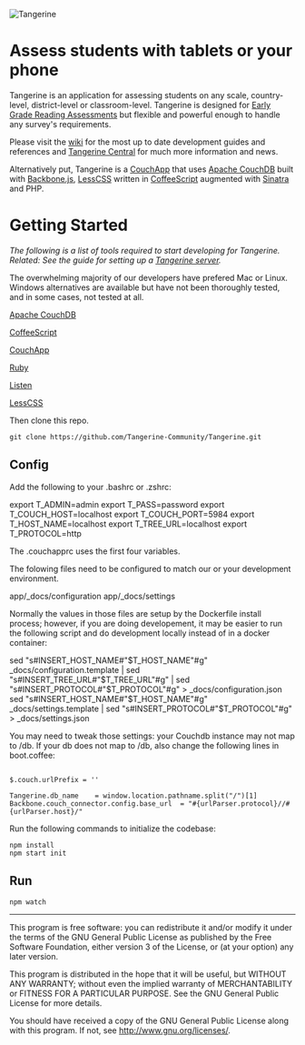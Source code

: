 ![Tangerine](http://www.tangerinecentral.org/sites/default/files/tangerine-logo-150.png)

# Assess students with tablets or your phone

Tangerine is an application for assessing students on any scale, country-level, district-level or classroom-level. Tangerine is designed for [Early Grade Reading Assessments](https://www.eddataglobal.org/reading/) but flexible and powerful enough to handle any survey's requirements.

Please visit the [wiki](https://github.com/Tangerine-Community/Tangerine/wiki) for the most up to date development guides and references and [Tangerine Central](http://www.tanerinecentral.org) for much more information and news.

Alternatively put, Tangerine is a [CouchApp](http://couchapp.org/page/index) that uses 
[Apache CouchDB](http://couchdb.apache.org/) built with [Backbone.js](http://backbonejs.org/), [LessCSS](http://lesscss.org/) written in [CoffeeScript](http://coffeescript.org/) augmented with [Sinatra](http://www.sinatrarb.com/) and PHP.

# Getting Started

_The following is a list of tools required to start developing for Tangerine. Related: See the guide for setting up a [Tangerine server](https://github.com/Tangerine-Community/Tangerine/wiki/Tangerine-Server)._

The overwhelming majority of our developers have prefered Mac or Linux. Windows alternatives are available but have not been thoroughly tested, and in some cases, not tested at all.

[Apache CouchDB](http://couchdb.apache.org/#download)

[CoffeeScript](http://coffeescript.org/#installation)

[CouchApp](https://github.com/benoitc/couchapp)

[Ruby](https://www.ruby-lang.org/en/downloads/)

[Listen](https://github.com/guard/listen)

[LessCSS](http://lesscss.org/#using-less-installation)

Then clone this repo.

    git clone https://github.com/Tangerine-Community/Tangerine.git

## Config

Add the following to your .bashrc or .zshrc:

export T_ADMIN=admin
export T_PASS=password
export T_COUCH_HOST=localhost
export T_COUCH_PORT=5984
export T_HOST_NAME=localhost
export T_TREE_URL=localhost
export T_PROTOCOL=http

The .couchapprc uses the first four variables. 

The folowing files need to be configured to match our or your development environment.

  app/_docs/configuration
  app/_docs/settings
  
Normally the values in those files are setup by the Dockerfile install process; however, if you are doing developement, 
it may be easier to run the following script and do development locally instead of in a docker container:

sed "s#INSERT_HOST_NAME#"$T_HOST_NAME"#g" _docs/configuration.template | sed "s#INSERT_TREE_URL#"$T_TREE_URL"#g" | sed "s#INSERT_PROTOCOL#"$T_PROTOCOL"#g" > _docs/configuration.json
sed "s#INSERT_HOST_NAME#"$T_HOST_NAME"#g" _docs/settings.template | sed "s#INSERT_PROTOCOL#"$T_PROTOCOL"#g" > _docs/settings.json 

You may need to tweak those settings: your Couchdb instance may not map to /db. 
If your db does not map to /db, also change the following lines in boot.coffee:

````

$.couch.urlPrefix = ''

Tangerine.db_name    = window.location.pathname.split("/")[1]
Backbone.couch_connector.config.base_url  = "#{urlParser.protocol}//#{urlParser.host}/"

````

Run the following commands to initialize the codebase:

````
npm install
npm start init
````
## Run

````
npm watch
````
 
----

This program is free software: you can redistribute it and/or modify it under the terms of the GNU General Public License as published by the Free Software Foundation, either version 3 of the License, or (at your option) any later version.

This program is distributed in the hope that it will be useful, but WITHOUT ANY WARRANTY; without even the implied warranty of MERCHANTABILITY or FITNESS FOR A PARTICULAR PURPOSE.  See the GNU General Public License for more details.

You should have received a copy of the GNU General Public License along with this program.  If not, see <http://www.gnu.org/licenses/>.
